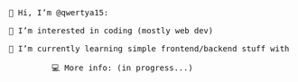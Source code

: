 <pre align="center">
 
👋 Hi, I’m @qwertya15:                                                     

👀 I’m interested in coding (mostly web dev)                               

🌱 I’m currently learning simple frontend/backend stuff with HTML/Node + JS

💻 More info: (in progress...)            

</pre>
<!---
qwertya15/qwertya15 is a ✨ special ✨ repository because its `README.md` (this file) appears on your GitHub profile.
You can click the Preview link to take a look at your changes.
--->

